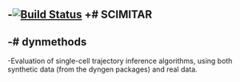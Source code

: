 -[![Build Status](https://travis-ci.com/rcannood/dynmethods.svg?token=XT9fndLm2JPN9bnhq3qM&branch=master)](https://travis-ci.com/rcannood/dynmethods)		 +# SCIMITAR
 -		
 -# dynmethods		
 -		
 -Evaluation of single-cell trajectory inference algorithms, using both synthetic data (from the dyngen packages) and real data.
